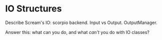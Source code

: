 # IO Structures

Describe Scream's IO: scorpio backend. Input vs Output.
OutputManager.

Answer this: what can you do, and what *can't* you do with IO classes?

